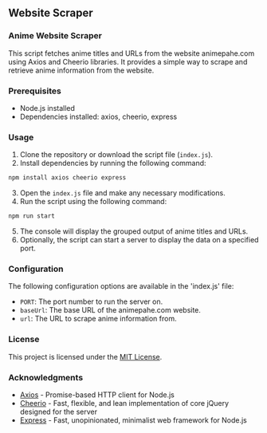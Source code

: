 ## Website Scraper

### Anime Website Scraper

This script fetches anime titles and URLs from the website animepahe.com using Axios and Cheerio libraries. It provides a simple way to scrape and retrieve anime information from the website.

### Prerequisites

- Node.js installed
- Dependencies installed: axios, cheerio, express

### Usage

1. Clone the repository or download the script file (`index.js`).
2. Install dependencies by running the following command:

```bash
npm install axios cheerio express
```
3. Open the `index.js` file and make any necessary modifications.
4. Run the script using the following command:

```bash
npm run start
```

5. The console will display the grouped output of anime titles and URLs.
6. Optionally, the script can start a server to display the data on a specified port.

### Configuration
The following configuration options are available in the 'index.js' file:

- `PORT`: The port number to run the server on.
- `baseUrl`: The base URL of the animepahe.com website.
- `url`: The URL to scrape anime information from.

### License
This project is licensed under the [MIT License](LICENSE).

### Acknowledgments
- [Axios](https://axios-http.com/) - Promise-based HTTP client for Node.js
- [Cheerio](https://cheerio.js.org/) - Fast, flexible, and lean implementation of core jQuery designed for the server
- [Express](https://expressjs.com/) - Fast, unopinionated, minimalist web framework for Node.js

